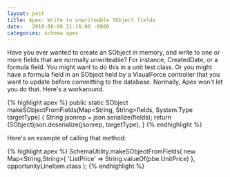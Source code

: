 ```yaml
---
layout: post
title: Apex: Write to unwriteable SObject fields
date:   2018-06-06 21:16:00 -0800
categories: schema apex
---
```


Have you ever wanted to create an SObject in memory, and write to one or more fields that are normally unwriteable? For instance,
CreatedDate, or a formula field. You might want to do this in a unit test class. Or you might have a formula field in an SObject
held by a VisualForce controller that you want
to update before committing to the database. Normally, Apex won't let you do that. Here's a workaround.

{% highlight apex %}
public static SObject makeSObjectFromFields(Map<String, String>fields, System.Type targetType) {
    String jsonrep = json.serialize(fields);
    return (SObject)json.deserialize(jsonrep, targetType);
}
{% endhighlight %}

Here's an example of calling that method:

{% highlight apex %}
SchemaUtility.makeSObjectFromFields(
    new Map<String,String>{
        'ListPrice' => String.valueOf(pbe.UnitPrice)
    },
    opportunityLineItem.class
);
{% endhighlight %}
